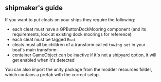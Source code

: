 ﻿## shipmaker's guide

If you want to put cleats on your ships they require the following:
- each cleat must have a GPButtonDockMooring component  (and its requirements, look at existing dock moorings for reference)
- each cleat must be tagged `Boat`
- cleats must all be children of a transform called `towing set` in your boat's main transform
- container GameObject can be inactive if it's not a shipyard option, it will get enabled when it's detected

You can also import the unity package from the modder resources folder, which contains a prefab with the correct setup.